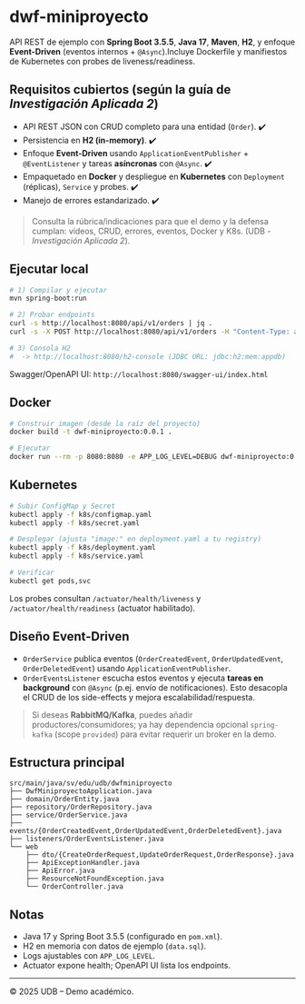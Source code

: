 # dwf-miniproyecto

API REST de ejemplo con **Spring Boot 3.5.5**, **Java 17**, **Maven**, **H2**, y enfoque **Event-Driven** (eventos internos + `@Async`).Incluye Dockerfile y manifiestos de Kubernetes con probes de liveness/readiness.

## Requisitos cubiertos (según la guía de *Investigación Aplicada 2*)

- API REST JSON con CRUD completo para una entidad (`Order`). ✔️
- Persistencia en **H2 (in-memory)**. ✔️
- Enfoque **Event-Driven** usando `ApplicationEventPublisher` + `@EventListener` y tareas **asíncronas** con `@Async`. ✔️
- Empaquetado en **Docker** y despliegue en **Kubernetes** con `Deployment` (réplicas), `Service` y probes. ✔️
- Manejo de errores estandarizado. ✔️

> Consulta la rúbrica/indicaciones para que el demo y la defensa cumplan: vídeos, CRUD, errores, eventos, Docker y K8s. (UDB - *Investigación Aplicada 2*).

## Ejecutar local

```bash
# 1) Compilar y ejecutar
mvn spring-boot:run

# 2) Probar endpoints
curl -s http://localhost:8080/api/v1/orders | jq .
curl -s -X POST http://localhost:8080/api/v1/orders -H "Content-Type: application/json" \  -d '{"customerName":"Carlos","total":120.50}' | jq .

# 3) Consola H2
#  -> http://localhost:8080/h2-console (JDBC URL: jdbc:h2:mem:appdb)
```

Swagger/OpenAPI UI: `http://localhost:8080/swagger-ui/index.html`

## Docker

```bash
# Construir imagen (desde la raíz del proyecto)
docker build -t dwf-miniproyecto:0.0.1 .

# Ejecutar
docker run --rm -p 8080:8080 -e APP_LOG_LEVEL=DEBUG dwf-miniproyecto:0.0.1
```

## Kubernetes

```bash
# Subir ConfigMap y Secret
kubectl apply -f k8s/configmap.yaml
kubectl apply -f k8s/secret.yaml

# Desplegar (ajusta "image:" en deployment.yaml a tu registry)
kubectl apply -f k8s/deployment.yaml
kubectl apply -f k8s/service.yaml

# Verificar
kubectl get pods,svc
```

Los probes consultan `/actuator/health/liveness` y `/actuator/health/readiness` (actuator habilitado).

## Diseño Event-Driven

- `OrderService` publica eventos (`OrderCreatedEvent`, `OrderUpdatedEvent`, `OrderDeletedEvent`) usando `ApplicationEventPublisher`.
- `OrderEventsListener` escucha estos eventos y ejecuta **tareas en background** con `@Async` (p.ej. envío de notificaciones).  Esto desacopla el CRUD de los side-effects y mejora escalabilidad/respuesta.

> Si deseas **RabbitMQ/Kafka**, puedes añadir productores/consumidores; ya hay dependencia opcional `spring-kafka` (scope `provided`) para evitar requerir un broker en la demo.

## Estructura principal

```
src/main/java/sv/edu/udb/dwfminiproyecto
├── DwfMiniproyectoApplication.java
├── domain/OrderEntity.java
├── repository/OrderRepository.java
├── service/OrderService.java
├── events/{OrderCreatedEvent,OrderUpdatedEvent,OrderDeletedEvent}.java
├── listeners/OrderEventsListener.java
└── web
    ├── dto/{CreateOrderRequest,UpdateOrderRequest,OrderResponse}.java
    ├── ApiExceptionHandler.java
    ├── ApiError.java
    ├── ResourceNotFoundException.java
    └── OrderController.java
```

## Notas

- Java 17 y Spring Boot 3.5.5 (configurado en `pom.xml`).
- H2 en memoria con datos de ejemplo (`data.sql`).
- Logs ajustables con `APP_LOG_LEVEL`.
- Actuator expone health; OpenAPI UI lista los endpoints.

---

© 2025 UDB – Demo académico.
